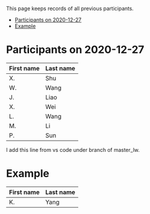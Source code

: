 This page keeps records of all previous participants.

- [Participants on 2020-12-27](#participants-on-2020-12-27)
- [Example](#example)

# Participants on 2020-12-27
|First name|Last name|
|----------|---------|
|X.|Shu|
|W.|Wang|
|J.|Liao|
|X.|Wei|
|L.|Wang|
|M.|Li|
|P.|Sun|

I add this line from vs code under branch of master_lw.

# Example
|First name|Last name|
|----------|---------|
|K.|Yang|

